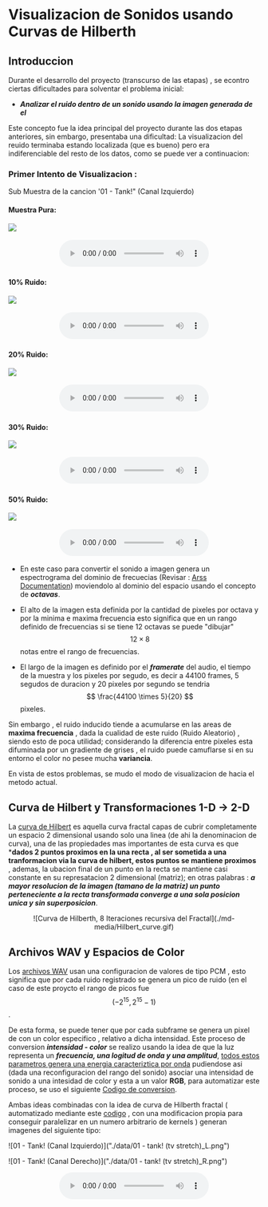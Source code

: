 <script src="https://tex.s2cms.ru/latex.js"></script>

# Visualizacion de Sonidos usando Curvas de Hilberth

## Introduccion

Durante el desarrollo del proyecto (transcurso de las etapas) , se econtro ciertas dificultades para solventar el problema inicial:

* ***Analizar el ruido dentro de un sonido usando la imagen generada de el***

Este concepto fue la idea principal del proyecto durante las dos etapas anteriores, sin embargo, presentaba una dificultad: La visualizacion del reuido terminaba estando localizada (que es bueno) pero era indiferenciable del resto de los datos, como se puede ver a continuacion:

### Primer Intento de Visualizacion :

Sub Muestra de la cancion '01 - Tank!" (Canal Izquierdo)

#### Muestra Pura:

![](./project_data/images/tank_sample_pure_1_L.bmp)

<center>
  <audio controls="controls">
    <source type="audio/wav" src="./project_data/tank_sample_pure_1_L.wav"></source>
    <p>Your browser does not support this audio format (WAV).</p>
  </audio>
</center>

#### 10% Ruido:

![](./project_data/images/tank_sample_random_10_1_L.bmp)

<center>
  <audio controls="controls">
    <source type="audio/wav" src="./project_data/tank_sample_random_10_1_L.wav"></source>
    <p>Your browser does not support this audio format (WAV).</p>
  </audio>
</center>


#### 20% Ruido:

![](./project_data/images/tank_sample_random_20_1_L.bmp)

<center>
  <audio controls="controls">
    <source type="audio/wav" src="./project_data/tank_sample_random_20_1_L.wav"></source>
    <p>Your browser does not support this audio format (WAV).</p>
  </audio>
</center>


#### 30% Ruido:

![](./project_data/images/tank_sample_random_30_1_L.bmp)

<center>
  <audio controls="controls">
    <source type="audio/wav" src="./project_data/tank_sample_random_30_1_L.wav"></source>
    <p>Your browser does not support this audio format (WAV).</p>
  </audio>
</center>


#### 50% Ruido:

![](./project_data/images/tank_sample_random_35_1_L.bmp)

<center>
  <audio controls="controls">
    <source type="audio/wav" src="./project_data/tank_sample_random_35_1_L.wav"></source>
    <p>Your browser does not support this audio format (WAV).</p>
  </audio>
</center>

* En este caso para convertir el sonido a imagen genera un espectrograma del dominio de frecuecias (Revisar : [Arss Documentation](http://arss.sourceforge.net/doc.shtml)) moviendolo al dominio del espacio usando el concepto de ***octavas***.

* El alto de la imagen esta definida por la cantidad de pixeles por octava y por la minima e maxima frecuencia esto significa que en un rango definido de frecuencias si se tiene 12 octavas se puede "dibujar" $$ 12 \times 8$$ notas entre el rango de frecuencias.

* El largo de la imagen es definido por el ***framerate*** del audio, el tiempo de la muestra y los pixeles por segudo, es decir a 44100 frames, 5 segudos de duracion y 20 pixeles por segundo se tendria $$ \frac{44100 \times 5}{20} $$ pixeles.

Sin embargo , el ruido inducido tiende a acumularse en las areas de **maxima frecuencia** , dada la cualidad de este ruido (Ruido Aleatorio) , siendo esto de poca utilidad; considerando la diferencia entre pixeles esta difuminada por un gradiente de grises , el ruido puede camuflarse si en su entorno el color no pesee mucha **variancia**.

En vista de estos problemas, se mudo el modo de visualizacion de hacia el metodo actual.

## Curva de Hilbert y Transformaciones  1-D -> 2-D 

La [curva de Hilbert](https://en.wikipedia.org/wiki/Hilbert_curve) es aquella curva fractal capas de cubrir completamente un espacio 2 dimensional usando solo una linea (de ahi la denominacion de curva),  una de las propiedades mas importantes de esta curva es que ***dados 2 puntos proximos en la una recta , al ser sometida a una tranformacion via la curva de hilbert, estos puntos se mantiene proximos** , ademas, la ubacion final de un punto en la recta se mantiene casi constante en su represatacion 2 dimensional (matriz); en otras palabras : ***a mayor resolucion de la imagen (tamano de la matriz) un punto perteneciente a la recta transformada converge a una sola posicion unica y sin superposicion***.

<center>
![Curva de Hilberth, 8 Iteraciones recursiva del Fractal](./md-media/Hilbert_curve.gif)
</center>

## Archivos WAV y Espacios de Color

Los [archivos WAV](http://soundfile.sapp.org/doc/WaveFormat/) usan una configuracion de valores de tipo PCM , esto significa que por cada ruido registrado se genera un pico de ruido (en el caso de este proycto el rango de picos fue $$ (-2^{15}, 2^{15} - 1) $$.

De esta forma, se puede tener que por cada subframe se genera un pixel de con un color especifico , relativo a dicha intensidad.
Este proceso de conversion ***intensidad -  color*** se realizo usando la idea de que la luz representa un ***frecuencia, una logitud de onda y una amplitud***, [todos estos parametros genera una energia caracteriztica por onda](http://www.fourmilab.ch/documents/specrend/) pudiendose asi (dada una reconfiguracion del rango del sonido) asociar una intensidad de sonido a una intesidad de color y esta a un valor  **RGB**, para automatizar este proceso, se uso el siguiente [Codigo de conversion](http://www.noah.org/wiki/Wavelength_to_RGB_in_Python).

Ambas ideas combinadas con la idea de curva de Hilberth fractal ( automatizado mediante este [codigo](https://github.com/galtay/hilbert_curve) , con una modificacion propia para conseguir paralelizar en un numero arbitrario de kernels ) generan imagenes del siguiente tipo:

![01 - Tank! (Canal Izquierdo)]("./data/01 - tank! (tv stretch)_L.png")

![01 - Tank! (Canal Derecho)]("./data/01 - tank! (tv stretch)_R.png")

<center>
  <audio controls="controls">
    <source type="audio/wav" src="./data/01 - tank! (tv stretch).wav"></source>
    <p>Your browser does not support this audio format (WAV).</p>
  </audio>
</center>
